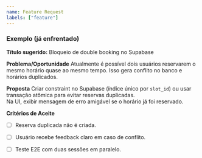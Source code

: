 ```yaml
---
name: Feature Request
labels: ["feature"]
---
```


### Exemplo (já enfrentado)

**Título sugerido:** Bloqueio de double booking no Supabase

**Problema/Oportunidade**
Atualmente é possível dois usuários reservarem o mesmo horário quase ao mesmo tempo. Isso gera conflito no banco e horários duplicados.

**Proposta**
Criar constraint no Supabase (índice único por `slot_id`) ou usar transação atômica para evitar reservas duplicadas.  
Na UI, exibir mensagem de erro amigável se o horário já foi reservado.

**Critérios de Aceite**
- [ ] Reserva duplicada não é criada.
- [ ] Usuário recebe feedback claro em caso de conflito.
- [ ] Teste E2E com duas sessões em paralelo.

